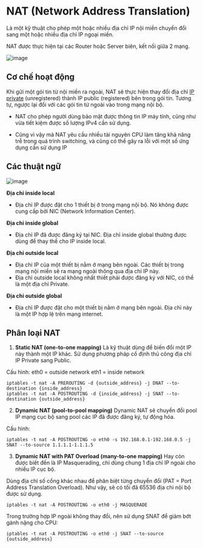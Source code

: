 # NAT (Network Address Translation)
Là một kỹ thuật cho phép một hoặc nhiều địa chỉ IP nội miền chuyển đổi sang một hoặc nhiều địa chỉ IP ngoại miền.
 
NAT được thực hiện tại các Router hoặc Server biên, kết nối giữa 2 mạng.

![image](https://user-images.githubusercontent.com/83684068/120141004-db038c80-c205-11eb-86e9-c1ed5b7c2e96.png)

## Cơ chế hoạt động 
Khi gửi một gói tin từ nội miền ra ngoài, NAT sẽ thực hiện thay đổi địa chỉ [IP private](https://github.com/huynp1999/huynp/blob/master/Network/Basic/IPv4.md) (unregistered) thành IP public (registered) bên trong gói tin.
Tương tự, ngược lại đối với các gói tin từ ngoài vào trong mạng nội bộ.

- NAT cho phép người dùng bảo mật được thông tin IP máy tính, cũng như vừa tiết kiệm được số lượng IPv4 cần sử dụng.

- Cũng vì vậy mà NAT yêu cầu nhiều tài nguyên CPU làm tăng khả năng trễ trong quá trình switching, và cũng có thể gây ra lỗi với một số ứng dụng cần sử dụng IP

## Các thuật ngữ
![image](https://user-images.githubusercontent.com/83684068/120202527-e16b2600-c250-11eb-96bb-911946beaa13.png)

**Địa chỉ inside local**
- Địa chỉ IP được đặt cho 1 thiết bị ở trong mạng nội bộ. Nó không được cung cấp bởi NIC (Network Information Center).

**Địa chỉ inside global**
- Địa chỉ IP đã được đăng ký tại NIC. Địa chỉ inside global thường được dùng để thay thế cho IP inside local.

**Địa chỉ outside local**
- Địa chỉ IP của một thiết bị nằm ở mạng bên ngoài. Các thiết bị trong mạng nội miền sẽ ra mạng ngoài thông qua địa chỉ IP này.
- Địa chỉ outside local không nhất thiết phải được đăng ký với NIC, có thể là một địa chỉ Private.

**Địa chỉ outside global**
- Địa chỉ IP được đặt cho một thiết bị nằm ở mạng bên ngoài. Địa chỉ này là một IP hợp lệ trên mạng internet.

## Phân loại NAT
1. **Static NAT (one-to-one mapping)**
Là kỹ thuật dùng để biến đổi một IP này thành một IP khác. Sử dụng phương pháp cố định thủ công địa chỉ IP Private sang Public.

Cấu hình:
eth0 = outside network
eth1 = inside network

    iptables -t nat -A PREROUTING -d {outside_address} -j DNAT --to-destination {inside_address}
    iptables -t nat -A POSTROUTING -d {inside_address} -j SNAT --to-destination {outside_address}
    
2. **Dynamic NAT (pool-to-pool mapping)**
Dynamic NAT sẽ chuyển đổi pool IP mạng cục bộ sang pool các IP đã được đăng ký, tự động hóa.

Cấu hình:

    iptables -t nat -A POSTROUTING -o eth0 -s 192.168.0.1-192.168.0.5 -j SNAT --to-source 1.1.1.1-1.1.1.5
    
3. **Dynamic NAT with PAT Overload (many-to-one mapping)**
Hay còn được biết đến là IP Masquerading, chỉ dùng chung 1 địa chỉ IP ngoài cho nhiều IP cục bộ.

Dùng địa chỉ số cổng khác nhau để phân biệt từng chuyển đổi (PAT = Port Address Translation Overload). Như vậy, sẽ có tối đã 65536 địa chi nội bộ được sử dụng.

    iptables -t nat -A POSTROUTING -o eth0 -j MASQUERADE
    
Trong trường hợp IP ngoài không thay đổi, nên sử dụng SNAT để giảm bớt gánh nặng cho CPU:

    iptables -t nat -A POSTROUTING -o eth0 -j SNAT --to-source {outside_address}
